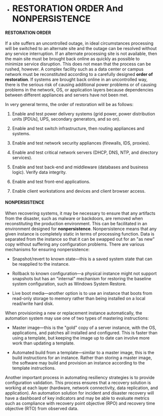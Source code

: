 - # RESTORATION ORDER And NONPERSISTENCE

#### RESTORATION ORDER

If a site suffers an uncontrolled outage, in ideal circumstances processing will be switched to an alternate site and the outage can be resolved without any service interruption. If an alternate processing site is not available, then the main site must be brought back online as quickly as possible to minimize service disruption. This does not mean that the process can be rushed, however. A complex facility such as a data center or campus network must be reconstituted according to a carefully designed **order of restoration**. If systems are brought back online in an uncontrolled way, there is the serious risk of causing additional power problems or of causing problems in the network, OS, or application layers because dependencies between different appliances and servers have not been met.

In very general terms, the order of restoration will be as follows:

1.  Enable and test power delivery systems (grid power, power distribution units \[PDUs\], UPS, secondary generators, and so on).
    
2.  Enable and test switch infrastructure, then routing appliances and systems.
    
3.  Enable and test network security appliances (firewalls, IDS, proxies).
    
4.  Enable and test critical network servers (DHCP, DNS, NTP, and directory services).
    
5.  Enable and test back-end and middleware (databases and business logic). Verify data integrity.
    
6.  Enable and test front-end applications.
    
7.  Enable client workstations and devices and client browser access.
    

#### NONPERSISTENCE

When recovering systems, it may be necessary to ensure that any artifacts from the disaster, such as malware or backdoors, are removed when reconstituting the production environment. This can be facilitated in an environment designed for **nonpersistence**. Nonpersistence means that any given instance is completely static in terms of processing function. Data is separated from the instance so that it can be swapped out for an "as new" copy without suffering any configuration problems. There are various mechanisms for ensuring nonpersistence:

-   Snapshot/revert to known state—this is a saved system state that can be reapplied to the instance.

-   Rollback to known configuration—a physical instance might not support snapshots but has an "internal" mechanism for restoring the baseline system configuration, such as Windows System Restore.
-   Live boot media—another option is to use an instance that boots from read-only storage to memory rather than being installed on a local read/write hard disk.

When provisioning a new or replacement instance automatically, the automation system may use one of two types of mastering instructions:

-   Master image—this is the "gold" copy of a server instance, with the OS, applications, and patches all installed and configured. This is faster than using a template, but keeping the image up to date can involve more work than updating a template.

-   Automated build from a template—similar to a master image, this is the build instructions for an instance. Rather than storing a master image, the software may build and provision an instance according to the template instructions.

Another important process in automating resiliency strategies is to provide configuration validation. This process ensures that a recovery solution is working at each layer (hardware, network connectivity, data replication, and application). An automation solution for incident and disaster recovery will have a dashboard of key indicators and may be able to evaluate metrics such as compliance with recovery point objective (RPO) and recovery time objective (RTO) from observed data.